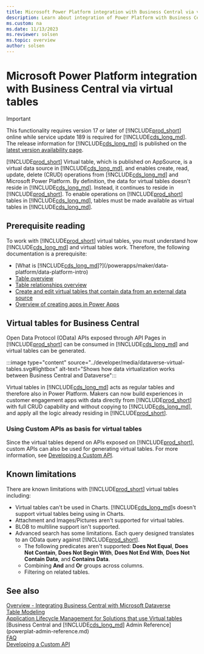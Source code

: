 ```yaml
---
title: Microsoft Power Platform integration with Business Central via virtual tables
description: Learn about integration of Power Platform with Business Central via virtual tables.
ms.custom: na
ms.date: 11/13/2023
ms.reviewer: solsen
ms.topic: overview
author: solsen
---
```


# Microsoft Power Platform integration with Business Central via virtual tables

> [!IMPORTANT]  
> This functionality requires version 17 or later of [!INCLUDE[prod_short](../developer/includes/prod_short.md)] online while service update 189 is required for [!INCLUDE[cds_long_md](../includes/cds_long_md.md)]. The release information for [!INCLUDE[cds_long_md](../includes/cds_long_md.md)] is published on the [latest version availability page](/dynamics365/released-versions/dynamics-365ce#all-version-availability).

[!INCLUDE[prod_short](../developer/includes/prod_short.md)] Virtual table, which is published on AppSource, is a virtual data source in [!INCLUDE[cds_long_md](../includes/cds_long_md.md)], and enables create, read, update, delete (CRUD) operations from [!INCLUDE[cds_long_md](../includes/cds_long_md.md)] and Microsoft Power Platform. By definition, the data for virtual tables doesn't reside in [!INCLUDE[cds_long_md](../includes/cds_long_md.md)]. Instead, it continues to reside in [!INCLUDE[prod_short](../developer/includes/prod_short.md)]. To enable operations on [!INCLUDE[prod_short](../developer/includes/prod_short.md)] tables in [!INCLUDE[cds_long_md](../includes/cds_long_md.md)], tables must be made available as virtual tables in [!INCLUDE[cds_long_md](../includes/cds_long_md.md)].

## Prerequisite reading

To work with [!INCLUDE[prod_short](../developer/includes/prod_short.md)] virtual tables, you must understand how [!INCLUDE[cds_long_md](../includes/cds_long_md.md)] and virtual tables work. Therefore, the following documentation is a prerequisite:

- [What is [!INCLUDE[cds_long_md](../includes/cds_long_md.md)]?](/powerapps/maker/data-platform/data-platform-intro)
- [Table overview](/powerapps/maker/data-platform/entity-overview)
- [Table relationships overview](/powerapps/maker/data-platform/create-edit-entity-relationships)
- [Create and edit virtual tables that contain data from an external data source](/powerapps/maker/data-platform/create-edit-virtual-entities)
- [Overview of creating apps in Power Apps](/powerapps/maker/)

## Virtual tables for Business Central

Open Data Protocol (OData) APIs exposed through API Pages in [!INCLUDE[prod_short](../developer/includes/prod_short.md)] can be consumed in [!INCLUDE[cds_long_md](../includes/cds_long_md.md)] and virtual tables can be generated. 

<!--
[![Shows how data virtualization works between Business Central and Dataverse](../developer/media/dataverse-virtual-tables.svg)](media/dataverse-virtual-tables.svg#lightbox) -->


:::image type="content" source="../developer/media/dataverse-virtual-tables.svg#lightbox" alt-text="Shows how data virtualization works between Business Central and Dataverse":::

Virtual tables in [!INCLUDE[cds_long_md](../includes/cds_long_md.md)] acts as regular tables and therefore also in Power Platform. Makers can now build experiences in customer engagement apps with data directly from [!INCLUDE[prod_short](../developer/includes/prod_short.md)] with full CRUD capability and without copying to [!INCLUDE[cds_long_md](../includes/cds_long_md.md)], and apply all the logic already residing in [!INCLUDE[prod_short](../developer/includes/prod_short.md)].

### Using Custom APIs as basis for virtual tables

Since the virtual tables depend on APIs exposed on [!INCLUDE[prod_short](../developer/includes/prod_short.md)], custom APIs can also be used for generating virtual tables. For more information, see [Developing a Custom API](../developer/devenv-develop-custom-api.md).

## Known limitations

There are known limitations with [!INCLUDE[prod_short](../developer/includes/prod_short.md)] virtual tables including:

- Virtual tables can't be used in Charts. [!INCLUDE[cds_long_md](../includes/cds_long_md.md)]s doesn't support virtual tables being using in Charts.
- Attachment and Images/Pictures aren't supported for virtual tables.
- BLOB to multiline support isn't supported.
- Advanced search has some limitations. Each query designed translates to an OData query against [!INCLUDE[prod_short](../developer/includes/prod_short.md)]. 
  * The following predicates aren't supported: **Does Not Equal**, **Does Not Contain**, **Does Not Begin With**, **Does Not End With**, **Does Not Contain Data**, and **Contains Data**.
  * Combining **And** and **Or** groups across columns.
  * Filtering on related tables.

## See also

[Overview - Integrating Business Central with Microsoft Dataverse](../developer/dataverse-integration-overview.md)  
[Table Modeling](powerplat-entity-modeling.md)  
[Application Lifecycle Management for Solutions that use Virtual tables](powerplat-app-lifecycle-management.md)  
[Business Central and [!INCLUDE[cds_long_md](../includes/cds_long_md.md)] Admin Reference](powerplat-admin-reference.md)  
[FAQ](powerplat-faq.md)  
[Developing a Custom API](../developer/devenv-develop-custom-api.md)  
